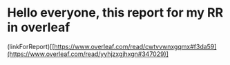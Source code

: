 # Hello everyone, this report for my RR in overleaf
(linkForReport)[[https://www.overleaf.com/read/cwtvvwnxgqmx#f3da59](https://www.overleaf.com/read/yyhjzxgjhxgn#347029)]

